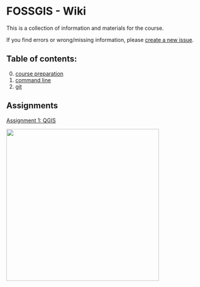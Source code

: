# FOSSGIS - Wiki

This is a collection of information and materials for the course.  

If you find errors or wrong/missing information, please [create a new issue](https://github.com/fossgis2122/home/issues).

## Table of contents:

0. [course preparation](./docs/course_preparation.md)
1. [command line](./docs/commandline.md)
2. [git](./docs/git.md)


## Assignments 

[Assignment 1: QGIS](https://github.com/fossgis2122/fossgis_assignment1)

<img src="https://a.fsdn.com/con/app/proj/osgeo-live/screenshots/Osgeolive_wordle.png/max/max/1" height="400" />


